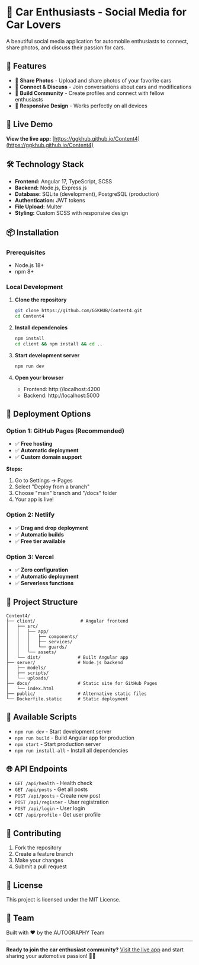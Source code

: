 # 🚗 Car Enthusiasts - Social Media for Car Lovers

A beautiful social media application for automobile enthusiasts to connect, share photos, and discuss their passion for cars.

## 🌟 Features

- 📸 **Share Photos** - Upload and share photos of your favorite cars
- 💬 **Connect & Discuss** - Join conversations about cars and modifications
- 👥 **Build Community** - Create profiles and connect with fellow enthusiasts
- 📱 **Responsive Design** - Works perfectly on all devices

## 🚀 Live Demo

**View the live app:** [https://ggkhub.github.io/Content4](https://ggkhub.github.io/Content4)

## 🛠️ Technology Stack

- **Frontend:** Angular 17, TypeScript, SCSS
- **Backend:** Node.js, Express.js
- **Database:** SQLite (development), PostgreSQL (production)
- **Authentication:** JWT tokens
- **File Upload:** Multer
- **Styling:** Custom SCSS with responsive design

## 📦 Installation

### Prerequisites
- Node.js 18+ 
- npm 8+

### Local Development

1. **Clone the repository**
   ```bash
   git clone https://github.com/GGKHUB/Content4.git
   cd Content4
   ```

2. **Install dependencies**
   ```bash
   npm install
   cd client && npm install && cd ..
   ```

3. **Start development server**
   ```bash
   npm run dev
   ```

4. **Open your browser**
   - Frontend: http://localhost:4200
   - Backend: http://localhost:5000

## 🚀 Deployment Options

### Option 1: GitHub Pages (Recommended)
- ✅ **Free hosting**
- ✅ **Automatic deployment**
- ✅ **Custom domain support**

**Steps:**
1. Go to Settings → Pages
2. Select "Deploy from a branch"
3. Choose "main" branch and "/docs" folder
4. Your app is live!

### Option 2: Netlify
- ✅ **Drag and drop deployment**
- ✅ **Automatic builds**
- ✅ **Free tier available**

### Option 3: Vercel
- ✅ **Zero configuration**
- ✅ **Automatic deployment**
- ✅ **Serverless functions**

## 📁 Project Structure

```
Content4/
├── client/                 # Angular frontend
│   ├── src/
│   │   ├── app/
│   │   │   ├── components/
│   │   │   ├── services/
│   │   │   └── guards/
│   │   └── assets/
│   └── dist/              # Built Angular app
├── server/                # Node.js backend
│   ├── models/
│   ├── scripts/
│   └── uploads/
├── docs/                  # Static site for GitHub Pages
│   └── index.html
├── public/                # Alternative static files
└── Dockerfile.static      # Static deployment
```

## 🔧 Available Scripts

- `npm run dev` - Start development server
- `npm run build` - Build Angular app for production
- `npm start` - Start production server
- `npm run install-all` - Install all dependencies

## 🌐 API Endpoints

- `GET /api/health` - Health check
- `GET /api/posts` - Get all posts
- `POST /api/posts` - Create new post
- `POST /api/register` - User registration
- `POST /api/login` - User login
- `GET /api/profile` - Get user profile

## 🤝 Contributing

1. Fork the repository
2. Create a feature branch
3. Make your changes
4. Submit a pull request

## 📄 License

This project is licensed under the MIT License.

## 👥 Team

Built with ❤️ by the AUTOGRAPHY Team

---

**Ready to join the car enthusiast community?** [Visit the live app](https://ggkhub.github.io/Content4) and start sharing your automotive passion! 🚗💨